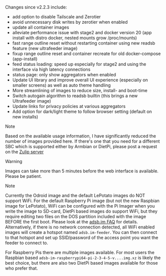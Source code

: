 Changes since v2.2.3 include:
- add option to disable Tailscale and Zerotier
- avoid unnecessary disk writes by zerotier when enabled
- update all container images
- alleviate performance issue with stage2 and docker version 20 (app install with distro docker, nested mounts grow /proc/mounts)
- fast range outline reset without restarting container using new readsb feature (new ultrafeeder image)
- fixup range outline reset and container recreate for old docker-compose (app-install)
- feed status loading: speed up especially for stage2 and using the interface via high latency connections
- status page: only show aggregators when enabled
- Update UI library and improve overall UI experience (especially on smaller screens) as well as auto theme handling
- More streamlining of images to reduce size, install- and boot-time
- Switch autogain algorithm to readsb builtin (this brings a new Ultrafeeder image)
- Update links for privacy policies at various aggregators
- Add option for dark/light theme to follow browser setting (default on new installs)

> [!NOTE]
> Based on the available usage information, I have significantly reduced the number of images provided here. If there's one that you need for a different SBC which is supported either by Armbian or DietPi, please post a request on the [Zulip server](https://adsblol.zulipchat.com/#narrow/stream/391168-adsb-feeder-image)

> [!WARNING]
> Images can take more than 5 minutes before the web interface is available. Please be patient.

> [!NOTE]
> Currently the Odroid image and the default LePotato images do NOT support WiFi. For the default Raspberry Pi image (but not the new Raspbian image for LePotato), WiFi can be configured with the Pi Imager when you write the image to SD-card, DietPi based images do support WiFi, but they require editing two files on the DOS partition included with the image BEFORE the first boot. Please look at the [adsb.im FAQ](https://adsb.im/faq) for details.
> Alternatively, if there is no network connection detected, all WiFi enabled images will create a hotspot named `adsb.im-feeder`. You can then connect to that hotspot and set up SSID/password of the access point you want the feeder to connect to.

For Raspberry Pis there are multiple images available. For most users the Raspbian based `adsb-im-raspberrypi64-pi-2-3-4-5-v....img.xz` is likely the best choice, but there are also two DietPi based images available for those who prefer that.



